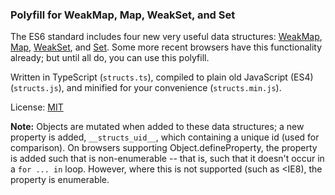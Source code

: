 ### Polyfill for WeakMap, Map, WeakSet, and Set

The ES6 standard includes four new very useful data structures:  [WeakMap](https://developer.mozilla.org/en-US/docs/Web/JavaScript/Reference/Global_Objects/WeakMap), [Map](https://developer.mozilla.org/en-US/docs/Web/JavaScript/Reference/Global_Objects/Map), [WeakSet](https://developer.mozilla.org/en-US/docs/Web/JavaScript/Reference/Global_Objects/WeakSet), and [Set](https://developer.mozilla.org/en-US/docs/Web/JavaScript/Reference/Global_Objects/Set).  Some more recent browsers have this functionality already; but until all do, you can use this polyfill.

Written in TypeScript (`structs.ts`), compiled to plain old JavaScript (ES4) (`structs.js`), and minified for your convenience (`structs.min.js`).

License: [MIT](https://tldrlegal.com/license/mit-license)

__Note:__ Objects are mutated when added to these data structures; a new property is added, `__structs_uid__`, which containing a unique id (used for comparison).  On browsers supporting Object.defineProperty, the property is added such that is non-enumerable -- that is, such that it doesn't occur in a `for ... in` loop.  However, where this is not supported (such as <IE8), the property is enumerable.

